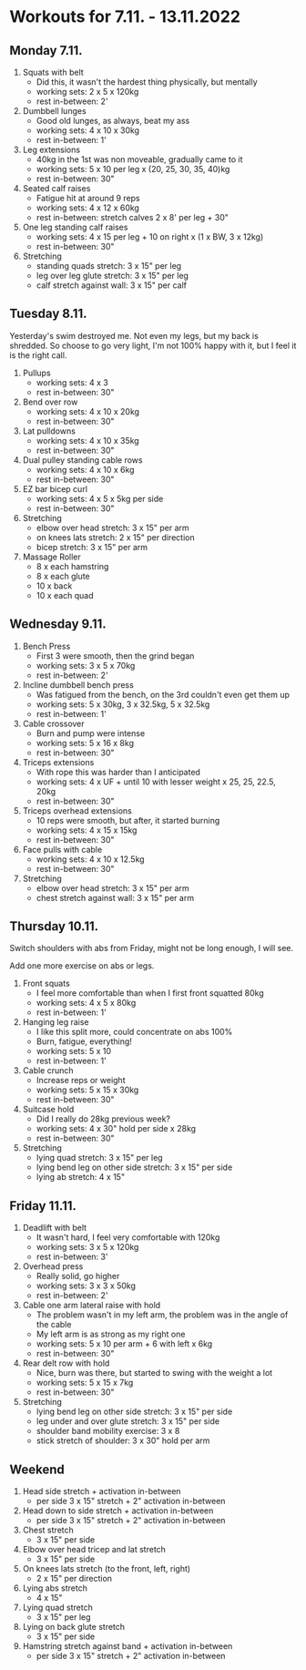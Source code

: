 # Workouts for 7.11. - 13.11.2022

## Monday 7.11.

1. Squats with belt
   - Did this, it wasn't the hardest thing physically, but mentally
   - working sets: 2 x 5 x 120kg
   - rest in-between: 2'
2. Dumbbell lunges
   - Good old lunges, as always, beat my ass
   - working sets: 4 x 10 x 30kg
   - rest in-between: 1'
3. Leg extensions
   - 40kg in the 1st was non moveable, gradually came to it
   - working sets: 5 x 10 per leg x (20, 25, 30, 35, 40)kg
   - rest in-between: 30"
4. Seated calf raises
   - Fatigue hit at around 9 reps
   - working sets: 4 x 12 x 60kg
   - rest in-between: stretch calves 2 x 8' per leg + 30"
5. One leg standing calf raises
   - working sets: 4 x 15 per leg + 10 on right x (1 x BW, 3 x 12kg)
   - rest in-between: 30"
6. Stretching
   - standing quads stretch: 3 x 15" per leg
   - leg over leg glute stretch: 3 x 15" per leg
   - calf stretch against wall: 3 x 15" per calf

## Tuesday 8.11.

Yesterday's swim destroyed me. Not even my legs, but my back is shredded.
So choose to go very light, I'm not 100% happy with it, but I feel it is the
right call.

1. Pullups
   - working sets: 4 x 3
   - rest in-between: 30"
2. Bend over row
   - working sets: 4 x 10 x 20kg
   - rest in-between: 30"
3. Lat pulldowns
   - working sets: 4 x 10 x 35kg
   - rest in-between: 30"
4. Dual pulley standing cable rows
   - working sets: 4 x 10 x 6kg
   - rest in-between: 30"
5. EZ bar bicep curl
   - working sets: 4 x 5 x 5kg per side
   - rest in-between: 30"
6. Stretching
   - elbow over head stretch: 3 x 15" per arm
   - on knees lats stretch: 2 x 15" per direction
   - bicep stretch: 3 x 15" per arm
7. Massage Roller
   - 8 x each hamstring
   - 8 x each glute
   - 10 x back
   - 10 x each quad

## Wednesday 9.11.

1. Bench Press
   - First 3 were smooth, then the grind began
   - working sets: 3 x 5 x 70kg
   - rest in-between: 2'
2. Incline dumbbell bench press
   - Was fatigued from the bench, on the 3rd couldn't even get them up
   - working sets: 5 x 30kg, 3 x 32.5kg, 5 x 32.5kg
   - rest in-between: 1'
3. Cable crossover
   - Burn and pump were intense
   - working sets: 5 x 16 x 8kg
   - rest in-between: 30"
4. Triceps extensions
   - With rope this was harder than I anticipated
   - working sets: 4 x UF + until 10 with lesser weight x 25, 25, 22.5, 20kg
   - rest in-between: 30"
5. Triceps overhead extensions
   - 10 reps were smooth, but after, it started burning
   - working sets: 4 x 15 x 15kg
   - rest in-between: 30"
6. Face pulls with cable
   - working sets: 4 x 10 x 12.5kg
   - rest in-between: 30"
7. Stretching
   - elbow over head stretch: 3 x 15" per arm
   - chest stretch against wall: 3 x 15" per arm

## Thursday 10.11.

Switch shoulders with abs from Friday, might not be long enough, I will see.

Add one more exercise on abs or legs.

1. Front squats
   - I feel more comfortable than when I first front squatted 80kg
   - working sets: 4 x 5 x 80kg
   - rest in-between: 1'
2. Hanging leg raise
   - I like this split more, could concentrate on abs 100%
   - Burn, fatigue, everything!
   - working sets: 5 x 10
   - rest in-between: 1'
3. Cable crunch
   - Increase reps or weight
   - working sets: 5 x 15 x 30kg
   - rest in-between: 30"
4. Suitcase hold
   - Did I really do 28kg previous week?
   - working sets: 4 x 30" hold per side x 28kg
   - rest in-between: 30"
5. Stretching
   - lying quad stretch: 3 x 15" per leg
   - lying bend leg on other side stretch: 3 x 15" per side
   - lying ab stretch: 4 x 15"

## Friday 11.11.

1. Deadlift with belt
   - It wasn't hard, I feel very comfortable with 120kg
   - working sets: 3 x 5 x 120kg
   - rest in-between: 3'
2. Overhead press
   - Really solid, go higher
   - working sets: 3 x 3 x 50kg
   - rest in-between: 2'
3. Cable one arm lateral raise with hold
   - The problem wasn't in my left arm, the problem was in the angle of the cable
   - My left arm is as strong as my right one
   - working sets: 5 x 10 per arm + 6 with left x 6kg
   - rest in-between: 30"
4. Rear delt row with hold
   - Nice, burn was there, but started to swing with the weight a lot
   - working sets: 5 x 15 x 7kg
   - rest in-between: 30"
5. Stretching
   - lying bend leg on other side stretch: 3 x 15" per side
   - leg under and over glute stretch: 3 x 15" per side
   - shoulder band mobility exercise: 3 x 8
   - stick stretch of shoulder: 3 x 30" hold per arm

## Weekend

1. Head side stretch + activation in-between
   - per side 3 x 15" stretch + 2" activation in-between
2. Head down to side stretch + activation in-between
   - per side 3 x 15" stretch + 2" activation in-between
3. Chest stretch
   - 3 x 15" per side
4. Elbow over head tricep and lat stretch
   - 3 x 15" per side
5. On knees lats stretch (to the front, left, right)
   - 2 x 15" per direction
6. Lying abs stretch
   - 4 x 15"
7. Lying quad stretch
   - 3 x 15" per leg
8. Lying on back glute stretch
   - 3 x 15" per side
9. Hamstring stretch against band + activation in-between
   - per side 3 x 15" stretch + 2" activation in-between
